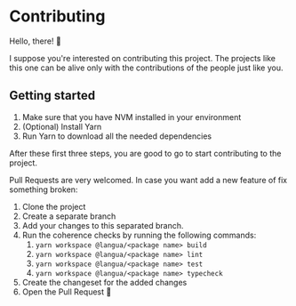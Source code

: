 # Contributing

Hello, there! 👋

I suppose you're interested on contributing this project. The projects like this one can be alive only with the contributions of the people just like you.

## Getting started

1. Make sure that you have NVM installed in your environment
2. (Optional) Install Yarn
3. Run Yarn to download all the needed dependencies

After these first three steps, you are good to go to start contributing to the project.

Pull Requests are very welcomed. In case you want add a new feature of fix something broken:

1. Clone the project
2. Create a separate branch
3. Add your changes to this separated branch.
4. Run the coherence checks by running the following commands:
   1. `yarn workspace @langua/<package name> build`
   2. `yarn workspace @langua/<package name> lint`
   3. `yarn workspace @langua/<package name> test`
   4. `yarn workspace @langua/<package name> typecheck`
5. Create the changeset for the added changes
6. Open the Pull Request 🚀
